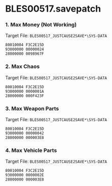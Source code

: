 # BLES00517.savepatch

### 1. Max Money (Not Working)

Target File: `BLES00517_JUSTCAUSE2SAVE*\SYS-DATA`

```
80010004 F3C2E15D
93000000 00000024
28000000 0098967F
```

### 2. Max Chaos

Target File: `BLES00517_JUSTCAUSE2SAVE*\SYS-DATA`

```
80010004 F3C2E15D
93000000 0000001A
28000000 000F423F
```

### 3. Max Weapon Parts

Target File: `BLES00517_JUSTCAUSE2SAVE*\SYS-DATA`

```
80010004 F3C2E15D
93000000 00000042
28000000 000003E8
```

### 4. Max Vehicle Parts

Target File: `BLES00517_JUSTCAUSE2SAVE*\SYS-DATA`

```
80010004 F3C2E15D
93000000 0000002E
28000000 000003E8
```

